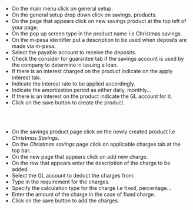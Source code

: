 
- On the main menu click on general setup. 
- On the general setup drop down click on savings. products.
- On the page that appears click on new savings product at the top left of your page.
- On the pop up screen type in the product name I.e Christmas savings.
- On the m-pesa identifier put a description to be used when deposits are made via m-pesa.
- Select the payable account to receive the deposits.
- Check the consider for guarantee tab if the savings account is used by the company to determine in issuing a loan.
- If there is an interest charged on the product indicate on the apply interest tab.
- Indicate the interest rate to be applied accordingly.
- Indicate the amortization period as either daily, monthly…
- If there is an interest on the product indicate the GL account for it.
- Click on the save button to create the product. <br>
 <br>
  <br>
  





- On the savings product page click on the newly created product I.e *Christmas Savings*.
- On the *Christmas savings* page click on applicable charges tab at the top bar. 
- On the new page that appears click on add new charge. 
- On the row that appears enter the description of the charge to be added.
- Select the GL account to deduct the charges from.
- Type in the requirement for the charges.
- Specify the calculation type for the charge I.e fixed, percentage…
- Enter the amount of the charge in the case of fixed charge.
- Click on the save button to add the charges.
